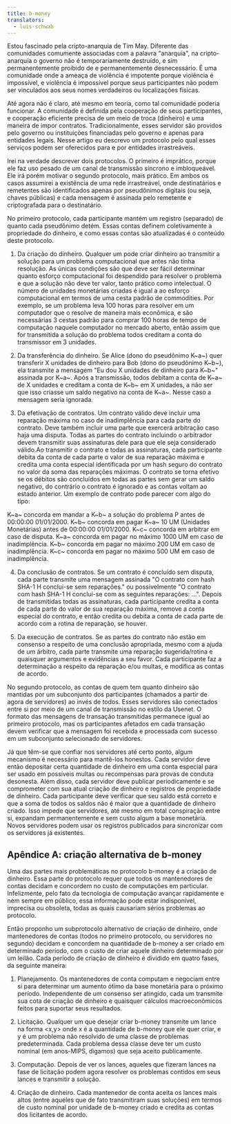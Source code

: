 ```yaml
---
title: b-money
translators:
  - luis-schwab
---
```


Estou fascinado pela cripto-anarquia de Tim May. Diferente das comunidades comumente associadas com a palavra "anarquia", na cripto-anarquia o governo não é temporariamente destruído, e sim permanentemente proibido de e permanentemente desnecessário. É uma comunidade onde a ameaça de violência é impotente porque violência é impossível, e violência é impossível porque seus participantes não podem ser vinculados aos seus nomes verdadeiros ou localizações físicas.

Até agora não é claro, até mesmo em teoria, como tal comunidade poderia funcionar. A comunidade é definida pela cooperação de seus participantes, e cooperação eficiente precisa de um meio de troca (dinheiro) e uma maneira de impor contratos. Tradicionalmente, esses servidor são providos pelo governo ou instituições financiadas pelo governo e apenas para entidades legais. Nesse artigo eu descrevo um protocolo pelo qual esses serviços podem ser oferecidos para e por entidades irrastreáveis.

Irei na verdade descrever dois protocolos. O primeiro é imprático, porque ele faz uso pesado de um canal de transmissão síncrono e imbloqueável. Ele irá porém motivar o segundo protocolo, mais prático. Em ambos os casos assumirei a existência de uma rede irrastreável, onde destinatários e remetentes são identificados apenas por pseudônimos digitais (ou seja, chaves públicas) e cada mensagem é assinada pelo remetente e criptografada para o destinatário.

No primeiro protocolo, cada participante mantém um registro (separado) de quanto cada pseudônimo detém. Essas contas definem coletivamente a propriedade do dinheiro, e como essas contas são atualizadas é o conteúdo deste protocolo.

1. Da criação do dinheiro. Qualquer um pode criar dinheiro ao transmitir a solução para um problema computacional que antes não tinha resolução. As únicas condições são que deve ser fácil determinar quanto esforço computacional foi despendido para resolver o problema e que a solução não deve ter valor, tanto prático como intelectual. O número de unidades monetárias criadas é igual a ao esforço computacional em termos de uma cesta padrão de commodities. Por exemplo, se um problema leva 100 horas para resolver em um computador que o resolve de maneira mais econômica, e são necessárias 3 cestas padrão para comprar 100 horas de tempo de computação naquele computador no mercado aberto, então assim que for transmitida a solução do problema todos creditam a conta do transmissor em 3 unidades.

2. Da transferência do dinheiro. Se Alice (dono do pseudônimo K~a~) quer transferir X unidades de dinheiro para Bob (dono do pseudônimo K~b~), ela transmite a mensagem "Eu dou X unidades de dinheiro para K~b~" assinada por K~a~. Após a transmissão, todos debitam a conta de K~a~ de X unidades e creditam a conta de K~b~ em X unidades, a não ser que isso criasse um saldo negativo na conta de K~a~. Nesse caso a mensagem seria ignorada.

3. Da efetivação de contratos. Um contrato válido deve incluir uma reparação máxima no caso de inadimplência para cada parte do contrato. Deve também incluir uma parte que exercerá arbitração caso haja uma disputa. Todas as partes do contrato incluindo o arbitrador devem transmitir suas assinaturas dele para que ele seja considerado válido.Ao transmitir o contrato e todas as assinaturas, cada participante debita da conta de cada parte o valor de sua reparação máxima e credita uma conta especial identificada por um hash seguro do contrato no valor da soma das reparações máximas. O contrato se torna efetivo se os débitos são concluídos em todas as partes sem gerar um saldo negativo, do contrário o contrato é ignorado e as contas voltam ao estado anterior. Um exemplo de contrato pode parecer com algo do tipo:

K~a~ concorda em mandar a K~b~ a solução do problema P antes de 00:00:00 01/01/2000. K~b~ concorda em pagar K~a~ 10 UM (Unidades Monetárias) antes de 00:00:00 01/01/2000. K~c~ concorda em arbitrar em caso de disputa. K~a~ concorda em pagar no máximo 1000 UM em caso de inadimplência. K~b~ concorda em pagar no máximo 200 UM em caso de inadimplência. K~c~ concorda em pagar no máximo 500 UM em caso de inadimplência.

4. Da conclusão de contratos. Se um contrato é concluído sem disputa, cada parte transmite uma mensagem assinada "O contrato com hash SHA-1 H conclui-se sem reparações." ou possivelmente "O contrato com hash SHA-1 H conclui-se com as seguintes reparações: ...". Depois de transmitidas todas as assinaturas, cada participante credita a conta de cada parte do valor de sua reparação máxima, remove a conta especial do contrato, e então credita ou debita a conta de cada parte de acordo com a rotina de reparação, se houver.

5. Da execução de contratos. Se as partes do contrato não estão em consenso a respeito de uma conclusão apropriada, mesmo com a ajuda de um árbitro, cada parte transmite uma reparação sugerida/rotina e quaisquer argumentos e evidências a seu favor. Cada participante faz a determinação a respeito da reparação e/ou multas, e modifica as contas de acordo.

No segundo protocolo, as contas de quem tem quanto dinheiro são mantidas por um subconjunto dos participantes (chamados a partir de agora de servidores) ao invés de todos. Esses servidores são conectados entre si por meio de um canal de transmissão no estilo da Usenet. O formato das mensagens de transação transmitidas permanece igual ao primeiro protocolo, mas os participantes afetados em cada transação devem verificar que a mensagem foi recebida e processada com sucesso em um subconjunto selecionado de servidores.

Já que têm-se que confiar nos servidores até certo ponto, algum mecanismo é necessário para mantê-los honestos. Cada servidor deve então depositar certa quantidade de dinheiro em uma conta especial para ser usado em possíveis multas ou recompensas para provas de conduta desonesta. Além disso, cada servidor deve publicar periodicamente e se comprometer com sua atual criação de dinheiro e registros de propriedade de dinheiro. Cada participante deve verificar que seu saldo está correto e que a soma de todos os saldos não é maior que a quantidade de dinheiro criado. Isso impede que servidores, até mesmo em total conspiração entre si, expandam permanentemente e sem custo algum a base monetária. Novos servidores podem usar os registros publicados para sincronizar com os servidores já existentes.

## Apêndice A: criação alternativa de b-money

Uma das partes mais problemáticas no protocolo b-money é a criação de dinheiro. Essa parte do protocolo requer que todos os mantenedores de contas decidam e concordem no custo de computações em particular. Infelizmente, pelo fato da tecnologia de computação avançar rapidamente e nem sempre em público, essa informação pode estar indisponível, imprecisa ou obsoleta, todas as quais causariam sérios problemas ao protocolo.

Então proponho um subprotocolo alternativo de criação de dinheiro, onde mantenedores de contas (todos no primeiro protocolo, ou servidores no segundo) decidam e concordem na quantidade de b-money a ser criado em determinado período, com o custo de criar aquele dinheiro determinado por um leilão. Cada período de criação de dinheiro é dividido em quatro fases, da seguinte maneira:

1. Planejamento. Os mantenedores de conta computam e negociam entre si para determinar um aumento ótimo da base monetária para o próximo período. Independente de um consenso ser atingido, cada um transmite sua cota de criação de dinheiro e quaisquer cálculos macroeconômicos feitos para suportar seus resultados.

2. Licitação. Qualquer um que desejar criar b-money transmite um lance na forma &lt;x,y&gt; onde x é a quantidade de b-money que ele quer criar, e y é um problema não resolvido de uma classe de problemas predeterminada. Cada problema dessa classe deve ter um custo nominal (em anos-MIPS, digamos) que seja aceito publicamente.

3. Computação. Depois de ver os lances, aqueles que fizeram lances na fase de licitação podem agora resolver os problemas contidos em seus lances e transmitir a solução.

4. Criação de dinheiro. Cada mantenedor de conta aceita os lances mais altos (entre aqueles que de fato transmitiram suas soluções) em termos de custo nominal por unidade de b-money criado e credita as contas dos licitantes de acordo.
